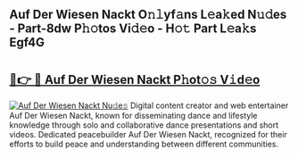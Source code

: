 ## Auf Der Wiesen Nackt O𝚗𝚕yf𝚊ns L𝚎a𝚔ed N𝚞𝚍es - Part-8dw P𝚑𝚘tos Vi𝚍𝚎o - H𝚘𝚝 Part L𝚎a𝚔s Egf4G

# <h2><a href="http://kf3ri48.oniu.top/?m=Auf+Der+Wiesen+Nackt">🔗👉 🔴 Auf Der Wiesen Nackt P𝚑ot𝚘𝚜 V𝚒d𝚎o</a></h2>

[![Auf Der Wiesen Nackt Nu𝚍e𝚜](https://i.imgur.com/0qMVB7G.gif)](http://kf3ri48.oniu.top/?m=Auf+Der+Wiesen+Nackt)
Digital content creator and web entertainer Auf Der Wiesen Nackt, known for disseminating dance and lifestyle knowledge through solo and collaborative dance presentations and short videos. Dedicated peacebuilder Auf Der Wiesen Nackt, recognized for their efforts to build peace and understanding between different communities.  
